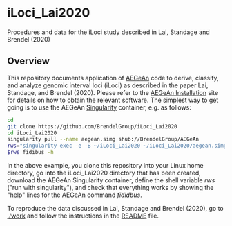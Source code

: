 # iLoci_Lai2020
Procedures and data for the iLoci study described in Lai, Standage and
Brendel (2020)


## Overview

This repository documents application of
[AEGeAn](https://github.com/BrendelGroup/AEGeAn) code to derive, classify, and
analyze genomic interval loci (iLoci) as described in the paper
Lai, Standage, and Brendel (2020).
Please refer to the
[AEGeAn Installation](https://github.com/BrendelGroup/AEGeAn/blob/master/INSTALL.md)
site for details on how to obtain the relevant software.
The simplest way to get going is to use the AEGeAn
[Singularity](https://sylabs.io/docs/) container, e.g. as follows:

```bash
cd
git clone https://github.com/BrendelGroup/iLoci_Lai2020
cd iLoci_Lai2020
singularity pull --name aegean.simg shub://BrendelGroup/AEGeAn
rws="singularity exec -e -B ~/iLoci_Lai2020 ~/iLoci_Lai2020/aegean.simg"
$rws fidibus -h
```

In the above example, you clone this repository into your Linux home directory,
go into the iLoci_Lai2020 directory that has been created, download the AEGeAn
Singularity container, define the shell variable _rws_ ("run with singularity"),
and check that everything works by showing the "help" lines for the AEGeAn
command _fididbus_.

To reproduce the data discussed in Lai, Standage and Brendel (2020), go to
[./work](./work) and follow the instructions in the [README](./work/README.md)
file.
